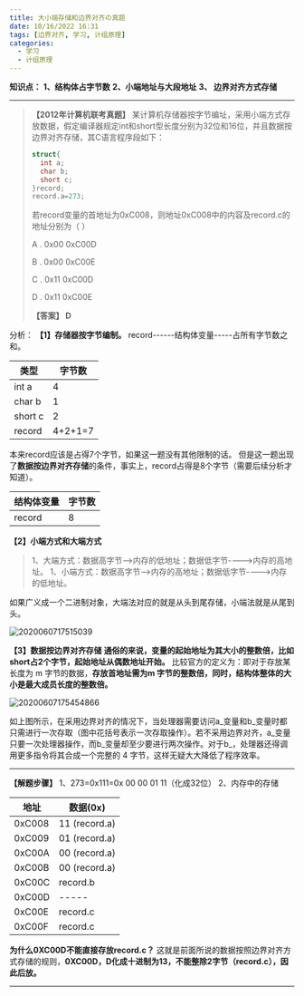 ```yaml
---
title: 大小端存储和边界对齐の真题
date: 10/16/2022 16:31
tags: [边界对齐, 学习, 计组原理]
categories: 
  - 学习
  - 计组原理
---
```


**知识点：**
**1、结构体占字节数**
**2、小端地址与大段地址**
**3、 边界对齐方式存储**

------

> **【2012年计算机联考真题】**
> 某计算机存储器按字节编址，采用小端方式存放数据，假定编译器规定int和short型长度分别为32位和16位，并且数据按边界对齐存储，其C语言程序段如下：
>
> ```c
> struct{
> 	int a;
> 	char b;
> 	short c;
> }record;
> record.a=273;
> ```
>
> 若record变量的首地址为0xC008，则地址0xC008中的内容及record.c的地址分别为（ ）
>
> A . 0x00 0xC00D
>
> B . 0x00 0xC00E
>
> C . 0x11 0xC00D
>
> D . 0x11 0xC00E
>
> **【答案】 D**

分析：
**【1】存储器按字节编制。**
record------结构体变量-----占所有字节数之和。

| 类型    | 字节数  |
| ------- | ------- |
| int a   | 4       |
| char b  | 1       |
| short c | 2       |
| record  | 4+2+1=7 |

本来record应该是占得7个字节，如果这一题没有其他限制的话。
但是这一题出现了**数据按边界对齐存储**的条件，事实上，record占得是8个字节（需要后续分析才知道）。

| 结构体变量 | 字节数 |
| ---------- | ------ |
| record     | 8      |

 **【2】小端方式和大端方式**
> 1、大端方式：数据高字节—>内存的低地址；数据低字节---->内存的高地址。
> 1、小端方式：数据高字节—>内存的高地址；数据低字节---->内存的低地址。

如果广义成一个二进制对象，大端法对应的就是从头到尾存储，小端法就是从尾到头。

![2020060717515039](https://picgo172.oss-cn-qingdao.aliyuncs.com/img/2020060717515039.png)

**【3】数据按边界对齐存储**
**通俗的来说，变量的起始地址为其大小的整数倍，比如short占2个字节，起始地址从偶数地址开始。**
比较官方的定义为：即对于存放某长度为 m 字节的数据，**存放首地址需为m 字节的整数倍，同时，结构体整体的大小是最大成员长度的整数倍。**

![20200607175454866](https://picgo172.oss-cn-qingdao.aliyuncs.com/img/20200607175454866.png)

如上图所示，在采用边界对齐的情况下，当处理器需要访问a_变量和b_变量时都只需进行一次存取（图中花括号表示一次存取操作）。若不采用边界对齐，a_变量只要一次处理器操作，而b_变量却至少要进行两次操作。对于b_，处理器还得调用更多指令将其合成一个完整的 4 字节，这样无疑大大降低了程序效率。

------

**【解题步骤】**
1、273=0x111=0x 00 00 01 11（化成32位）
2、内存中的存储

| 地址   | 数据(0x)      |
| ------ | ------------- |
| 0xC008 | 11 (record.a) |
| 0xC009 | 01 (record.a) |
| 0xC00A | 00 (record.a) |
| 0xC00B | 00 (record.a) |
| 0xC00C | record.b      |
| 0xC00D | -----         |
| 0xC00E | record.c      |
| 0xC00F | record.c      |

**为什么0XC00D不能直接存放record.c？**
这就是前面所说的数据按照边界对齐方式存储的规则，**0XC00D，D化成十进制为13，不能整除2字节（record.c），因此后放。**

------







